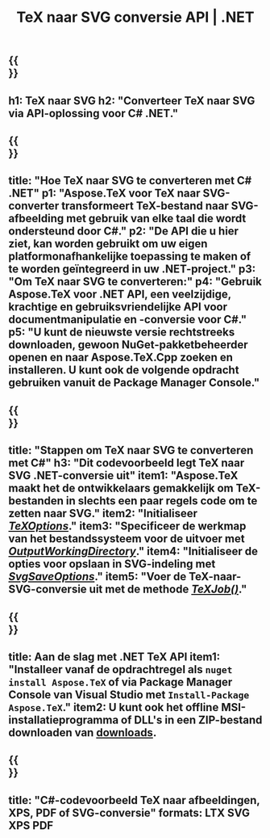 ﻿---
translation: true
template: /_templates/_conversion-child-net.md
title: TeX naar SVG conversie API | .NET
description: TeX naar SVG-conversiefunctionaliteit. Integreer deze on-premise .NET-bibliotheek in uw project of gebruik platformonafhankelijke toepassingen om TeX naar SVG te converteren.
keywords: tex naar svg api net, tex2svg integratie c#
url: /net/conversion/tex-to-svg/
family: tex
platformtag: net
feature: conversion
informat: TEX
outformat: SVG
otherformats: BMP PNG JPEG TIFF PDF XPS
---


{{<section banner>}}
---
h1: TeX naar SVG
h2: "Converteer TeX naar SVG via API-oplossing voor C# .NET."
---

{{<section overview>}}
---
title: "Hoe TeX naar SVG te converteren met C# .NET"
p1: "Aspose.TeX voor TeX naar SVG-converter transformeert TeX-bestand naar SVG-afbeelding met gebruik van elke taal die wordt ondersteund door C#."
p2: "De API die u hier ziet, kan worden gebruikt om uw eigen platformonafhankelijke toepassing te maken of te worden geïntegreerd in uw .NET-project."
p3: "Om TeX naar SVG te converteren:"
p4: "Gebruik Aspose.TeX voor .NET API, een veelzijdige, krachtige en gebruiksvriendelijke API voor documentmanipulatie en -conversie voor C#."
p5: "U kunt de nieuwste versie rechtstreeks downloaden, gewoon NuGet-pakketbeheerder openen en naar Aspose.TeX.Cpp zoeken en installeren. U kunt ook de volgende opdracht gebruiken vanuit de Package Manager Console."
---

{{<section feature1>}}
---
title: "Stappen om TeX naar SVG te converteren met C#"
h3: "Dit codevoorbeeld legt TeX naar SVG .NET-conversie uit"
item1: "Aspose.TeX maakt het de ontwikkelaars gemakkelijk om TeX-bestanden in slechts een paar regels code om te zetten naar SVG."
item2: "Initialiseer [*TeXOptions*](https://reference.aspose.com/tex/net/aspose.tex/texoptions/)."
item3: "Specificeer de werkmap van het bestandssysteem voor de uitvoer met [*OutputWorkingDirectory*](https://reference.aspose.com/tex/net/aspose.tex/texoptions/outputworkingdirectory/)."
item4: "Initialiseer de opties voor opslaan in SVG-indeling met [*SvgSaveOptions*](https://reference.aspose.com/tex/net/aspose.tex.presentation.image/svgsaveoptions/)."
item5: "Voer de TeX-naar-SVG-conversie uit met de methode [*TeXJob()*](https://reference.aspose.com/tex/net/aspose.tex/texjob/)."
---

{{<section feature2>}}
---
title: Aan de slag met .NET TeX API
item1: "Installeer vanaf de opdrachtregel als ```nuget install Aspose.TeX``` of via Package Manager Console van Visual Studio met ```Install-Package Aspose.TeX```."
item2: U kunt ook het offline MSI-installatieprogramma of DLL's in een ZIP-bestand downloaden van [downloads](https://releases.aspose.com/tex/net).
---

{{<section widget>}}
---
title: "C#-codevoorbeeld TeX naar afbeeldingen, XPS, PDF of SVG-conversie"
formats: LTX SVG XPS PDF
---